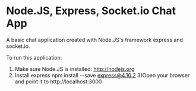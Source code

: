 Node.JS, Express, Socket.io Chat App
==========================

A basic chat application created with Node.JS's framework express and socket.io.

To run this application:
  1) Make sure Node.JS is installed: http://nodejs.org
  2) Install express
     npm install --save express@4.10.2
  3)Open your browser and point it to http://localhost:3000
